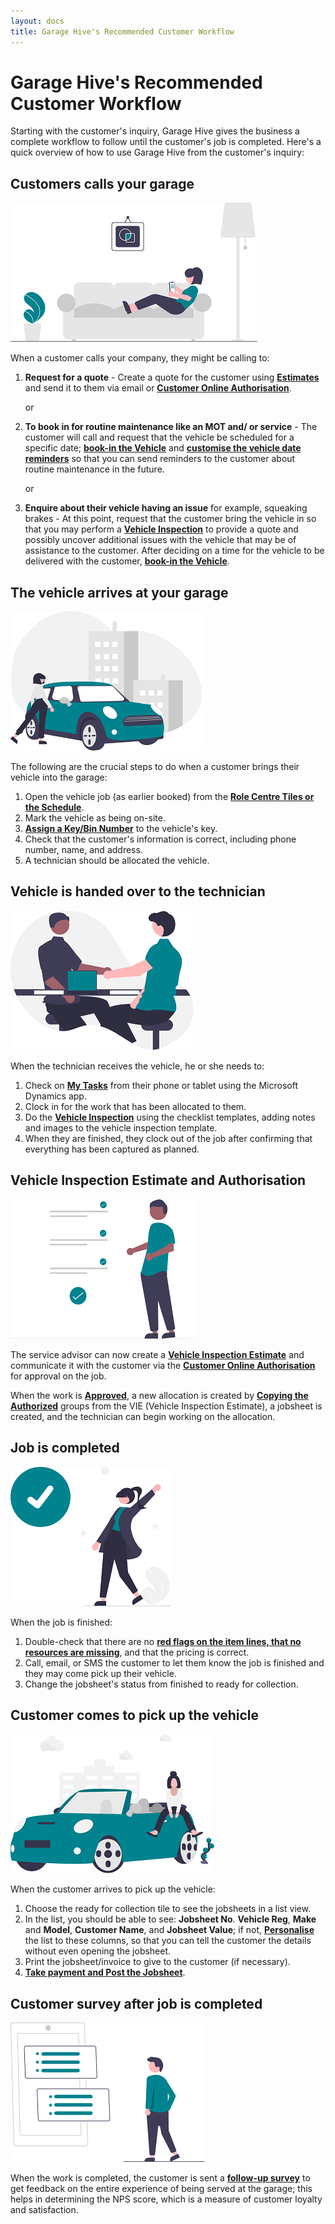 ```yaml
---
layout: docs
title: Garage Hive's Recommended Customer Workflow
---
```


# Garage Hive's Recommended Customer Workflow 
Starting with the customer's inquiry, Garage Hive gives the business a complete workflow to follow until the customer's job is completed. Here's a quick overview of how to use Garage Hive from the customer's inquiry: 

## Customers calls your garage

   ![](media/garagehive-customer-workflow1.png)

When a customer calls your company, they might be calling to: 
1. **Request for a quote** - Create a quote for the customer using [**Estimates**](garagehive-create-an-estimate.html) and send it to them via email or [**Customer Online Authorisation**](garagehive-online-documents-using-online-documents-in-estimates-checklists-and-vehicle-inspection-estimates.html). 

    or 

2. **To book in for routine maintenance like an MOT and/ or service** - The customer will call and request that the vehicle be scheduled for a specific date; [**book-in the Vehicle**](garagehive-create-a-booking.html) and [**customise the vehicle date reminders**](garagehive-customising-vehicle-reminder-dates.html) so that you can send reminders to the customer about routine maintenance in the future.

    or

3. **Enquire about their vehicle having an issue** for example, squeaking brakes - At this point, request that the customer bring the vehicle in so that you may perform a [**Vehicle Inspection**](garagehive-technicians-vehicle-inspections.html) to provide a quote and possibly uncover additional issues with the vehicle that may be of assistance to the customer. After deciding on a time for the vehicle to be delivered with the customer, [**book-in the Vehicle**](garagehive-create-a-booking.html).

## The vehicle arrives at your garage

   ![](media/garagehive-customer-workflow2.png)

The following are the crucial steps to do when a customer brings their vehicle into the garage: 
1. Open the vehicle job (as earlier booked) from the [**Role Centre Tiles or the Schedule**](garagehive-trial-processing-a-vehicle-arriving.html). 
2. Mark the vehicle as being on-site. 
3. [**Assign a Key/Bin Number**](garagehive-managing-key-numbers-in-the-system.html) to the vehicle's key. 
4. Check that the customer's information is correct, including phone number, name, and address. 
5. A technician should be allocated the vehicle.

## Vehicle is handed over to the technician

   ![](media/garagehive-customer-workflow3.png)

When the technician receives the vehicle, he or she needs to: 
1. Check on [**My Tasks**](garagehive-easy-clocking.html) from their phone or tablet using the Microsoft Dynamics app. 
2. Clock in for the work that has been allocated to them. 
3. Do the [**Vehicle Inspection**](garagehive-technicians-vehicle-inspections.html) using the checklist templates, adding notes and images to the vehicle inspection template. 
4. When they are finished, they clock out of the job after confirming that everything has been captured as planned. 

## Vehicle Inspection Estimate and Authorisation

   ![](media/garagehive-customer-workflow4.png)

The service advisor can now create a [**Vehicle Inspection Estimate**](garagehive-VHC.html) and communicate it with the customer via the [**Customer Online Authorisation**](garagehive-online-documents-using-online-documents-in-estimates-checklists-and-vehicle-inspection-estimates.html) for approval on the job.

When the work is [**Approved**](garagehive-online-documents-what-happens-for-customers-actions.html), a new allocation is created by [**Copying the Authorized**](garagehive-jobsheet-create.html) groups from the VIE (Vehicle Inspection Estimate), a jobsheet is created, and the technician can begin working on the allocation.

## Job is completed

   ![](media/garagehive-customer-workflow5.png)

When the job is finished:
1. Double-check that there are no [**red flags on the item lines, that no resources are missing**](garagehive-jobsheet-taking-payment.html#adding-resources-to-labour-lines-in-a-jobsheet), and that the pricing is correct. 
2. Call, email, or SMS the customer to let them know the job is finished and they may come pick up their vehicle. 
3. Change the jobsheet's status from finished to ready for collection. 

## Customer comes to pick up the vehicle

   ![](media/garagehive-customer-workflow6.png)

When the customer arrives to pick up the vehicle:
1. Choose the ready for collection tile to see the jobsheets in a list view. 
2. In the list, you should be able to see: **Jobsheet No**. **Vehicle Reg**, **Make** and **Model**, **Customer Name**, and **Jobsheet Value**; if not, [**Personalise**](garagehive-personalising-garage-hive.html) the list to these columns, so that you can tell the customer the details without even opening the jobsheet. 
3. Print the jobsheet/invoice to give to the customer (if necessary). 
4. [**Take payment and Post the Jobsheet**](garagehive-jobsheet-taking-payment.html).

## Customer survey after job is completed

   ![](media/garagehive-customer-workflow7.png)

When the work is completed, the customer is sent a [**follow-up survey**](garagehive-customer-surveys.html) to get feedback on the entire experience of being served at the garage; this helps in determining the NPS score, which is a measure of customer loyalty and satisfaction.